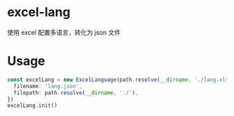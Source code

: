 # excel-lang

使用 excel 配置多语言，转化为 json 文件

# Usage

```ts
const excelLang = new ExcelLanguage(path.resolve(__dirname, './lang.xlsx'), {
  filename: 'lang.json',
  filepath: path.resolve(__dirname, './'),
})
excelLang.init()

```
